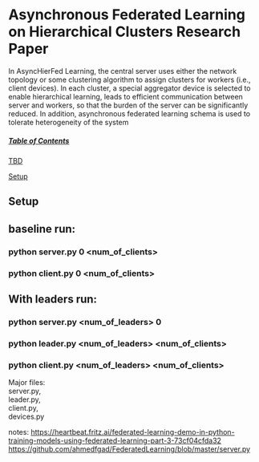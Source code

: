 
# Asynchronous Federated Learning on Hierarchical Clusters Research Paper

In AsyncHierFed Learning, the central server uses either the network topology or some clustering algorithm to assign clusters for workers (i.e., client
devices). In each cluster, a special aggregator device is selected to enable hierarchical learning, leads to efficient communication between server and workers, so that the
burden of the server can be significantly reduced. In addition, asynchronous federated learning schema is used to tolerate heterogeneity of the system 

<a href="Federated Learning Research Paper.pdf" class="image fit">

##### Table of Contents  

TBD 

[Setup](#setup)  

## Setup

## baseline run:     
###	python server.py 0 <num_of_clients>         
###	python client.py 0 <num_of_clients>     
	
## With leaders run:
###	python server.py <num_of_leaders> 0        
###	python leader.py <num_of_leaders> <num_of_clients> 
###	python client.py <num_of_leaders> <num_of_clients> 

Major files:     
	server.py,      
	leader.py,      
	client.py,      
	devices.py

notes:
	https://heartbeat.fritz.ai/federated-learning-demo-in-python-training-models-using-federated-learning-part-3-73cf04cfda32      
	https://github.com/ahmedfgad/FederatedLearning/blob/master/server.py
